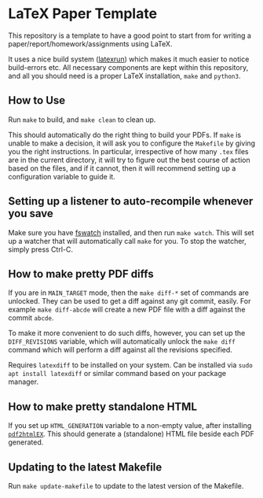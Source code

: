 # LaTeX Paper Template

This repository is a template to have a good point to start from for
writing a paper/report/homework/assignments using LaTeX.

It uses a nice build system
([latexrun](https://github.com/aclements/latexrun)) which makes it
much easier to notice build-errors etc. All necessary components are
kept within this repository, and all you should need is a proper LaTeX
installation, `make` and `python3`.

## How to Use

Run `make` to build, and `make clean` to clean up.

This should automatically do the right thing to build your PDFs. If
`make` is unable to make a decision, it will ask you to configure the
`Makefile` by giving you the right instructions. In particular,
irrespective of how many `.tex` files are in the current directory, it
will try to figure out the best course of action based on the files,
and if it cannot, then it will recommend setting up a configuration
variable to guide it.

## Setting up a listener to auto-recompile whenever you save

Make sure you have [fswatch](https://github.com/emcrisostomo/fswatch)
installed, and then run `make watch`. This will set up a watcher
that will automatically call `make` for you. To stop the watcher,
simply press Ctrl-C.

## How to make pretty PDF diffs

If you are in `MAIN_TARGET` mode, then the `make diff-*` set of
commands are unlocked. They can be used to get a diff against any git
commit, easily. For example `make diff-abcde` will create a new PDF
file with a diff against the commit `abcde`.

To make it more convenient to do such diffs, however, you can set up
the `DIFF_REVISIONS` variable, which will automatically unlock the
`make diff` command which will perform a diff against all the
revisions specified.

Requires `latexdiff` to be installed on your system. Can be installed
via `sudo apt install latexdiff` or similar command based on your
package manager.

## How to make pretty standalone HTML

If you set up `HTML_GENERATION` variable to a non-empty value, after
installing
[`pdf2htmlEX`](https://coolwanglu.github.io/pdf2htmlEX/). This should
generate a (standalone) HTML file beside each PDF generated.

## Updating to the latest Makefile

Run `make update-makefile` to update to the latest version of the 
Makefile.
